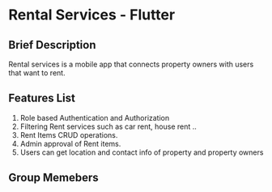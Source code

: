 # Rental Services - Flutter
## Brief Description
Rental services is a mobile app that connects property owners with users that want to rent.

## Features List
1. Role based Authentication and Authorization
2. Filtering Rent services such as car rent, house rent ..
3. Rent Items CRUD operations.
4. Admin approval of Rent items.
5. Users can get location and contact info of property and property owners

## Group Memebers


